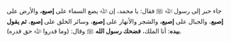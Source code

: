 جاء حبر إلى رسول ﷲ ﷺ فقال: يا محمد، إن ﷲ يضع السماء على **إصبع،** والأرض على **إصبع**، والجبال على **إصبع،** والشجر والأنهار على **إصبع**، وسائر الخلق على **إصبع**، **ثم يقول بيده**: أنا الملك، **فضحك رسول الله** ﷺ وقال: (وما قدروا ﷲ حق قدره).